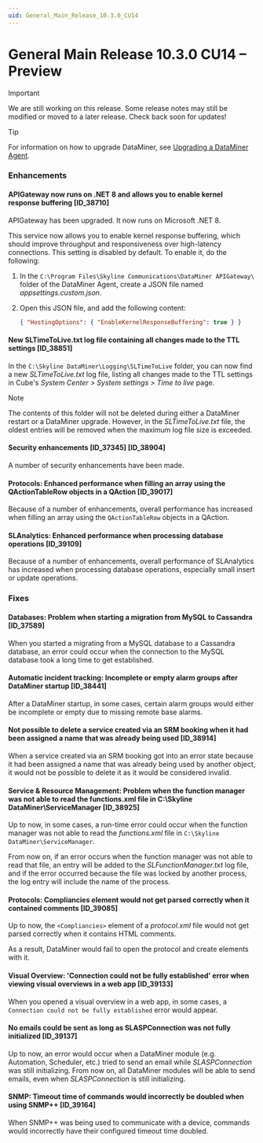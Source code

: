```yaml
---
uid: General_Main_Release_10.3.0_CU14
---
```


# General Main Release 10.3.0 CU14 – Preview

> [!IMPORTANT]
> We are still working on this release. Some release notes may still be modified or moved to a later release. Check back soon for updates!

> [!TIP]
> For information on how to upgrade DataMiner, see [Upgrading a DataMiner Agent](xref:Upgrading_a_DataMiner_Agent).

### Enhancements

#### APIGateway now runs on .NET 8 and allows you to enable kernel response buffering [ID_38710]

<!-- MR 10.3.0 [CU14] / 10.4.0 [CU2] - FR 10.4.5 -->

APIGateway has been upgraded. It now runs on Microsoft .NET 8.

This service now allows you to enable kernel response buffering, which should improve throughput and responsiveness over high-latency connections. This setting is disabled by default. To enable it, do the following:

1. In the `C:\Program Files\Skyline Communications\DataMiner APIGateway\` folder of the DataMiner Agent, create a JSON file named *appsettings.custom.json*.
1. Open this JSON file, and add the following content:

   ```json
   { "HostingOptions": { "EnableKernelResponseBuffering": true } }
   ```

#### New SLTimeToLive.txt log file containing all changes made to the TTL settings [ID_38851]

<!-- MR 10.3.0 [CU14] / 10.4.0 [CU2] - FR 10.4.5 -->

In the `C:\Skyline DataMiner\Logging\SLTimeToLive` folder, you can now find a new *SLTimeToLive.txt* log file, listing all changes made to the TTL settings in Cube's *System Center > System settings > Time to live* page.

> [!NOTE]
> The contents of this folder will not be deleted during either a DataMiner restart or a DataMiner upgrade. However, in the *SLTimeToLive.txt* file, the oldest entries will be removed when the maximum log file size is exceeded.

#### Security enhancements [ID_37345] [ID_38904]

<!-- RN 37345: MR 10.3.0 [CU14] - FR 10.3.11 -->
<!-- RN 38904: MR 10.3.0 [CU14] / 10.4.0 [CU2] - FR 10.4.5 -->

A number of security enhancements have been made.

#### Protocols: Enhanced performance when filling an array using the QActionTableRow objects in a QAction [ID_39017]

<!-- MR 10.3.0 [CU14] / 10.4.0 [CU2] - FR 10.4.5 -->

Because of a number of enhancements, overall performance has increased when filling an array using the `QActionTableRow` objects in a QAction.

#### SLAnalytics: Enhanced performance when processing database operations [ID_39109]

<!-- MR 10.3.0 [CU14] / 10.4.0 [CU2] - FR 10.4.5 -->

Because of a number of enhancements, overall performance of SLAnalytics has increased when processing database operations, especially small insert or update operations.

### Fixes

#### Databases: Problem when starting a migration from MySQL to Cassandra [ID_37589]

<!-- MR 10.3.0 [CU14] / 10.4.0 [CU2] - FR 10.4.1 -->

When you started a migrating from a MySQL database to a Cassandra database, an error could occur when the connection to the MySQL database took a long time to get established.

#### Automatic incident tracking: Incomplete or empty alarm groups after DataMiner startup [ID_38441]

<!-- MR 10.3.0 [CU14] / 10.4.0 [CU2] - FR 10.4.5 -->

After a DataMiner startup, in some cases, certain alarm groups would either be incomplete or empty due to missing remote base alarms.

#### Not possible to delete a service created via an SRM booking when it had been assigned a name that was already being used [ID_38914]

<!-- MR 10.3.0 [CU14] / 10.4.0 [CU2] - FR 10.4.5 -->

When a service created via an SRM booking got into an error state because it had been assigned a name that was already being used by another object, it would not be possible to delete it as it would be considered invalid.

#### Service & Resource Management: Problem when the function manager was not able to read the functions.xml file in C:\\Skyline DataMiner\\ServiceManager [ID_38925]

<!-- MR 10.3.0 [CU14] / 10.4.0 [CU2] - FR 10.4.5 -->

Up to now, in some cases, a run-time error could occur when the function manager was not able to read the *functions.xml* file in `C:\Skyline DataMiner\ServiceManager`.

From now on, if an error occurs when the function manager was not able to read that file, an entry will be added to the *SLFunctionManager.txt* log file, and if the error occurred because the file was locked by another process, the log entry will include the name of the process.

#### Protocols: Compliancies element would not get parsed correctly when it contained comments [ID_39085]

<!-- MR 10.3.0 [CU14] / 10.4.0 [CU2] - FR 10.4.5 -->

Up to now, the `<Compliancies>` element of a *protocol.xml* file would not get parsed correctly when it contains HTML comments.

As a result, DataMiner would fail to open the protocol and create elements with it.

#### Visual Overview: 'Connection could not be fully established' error when viewing visual overviews in a web app [ID_39133]

<!-- MR 10.3.0 [CU14] / 10.4.0 [CU2] - FR 10.4.5 -->

When you opened a visual overview in a web app, in some cases, a `Connection could not be fully established` error would appear.

#### No emails could be sent as long as SLASPConnection was not fully initialized [ID_39137]

<!-- MR 10.3.0 [CU14] / 10.4.0 [CU2] - FR 10.4.5 -->

Up to now, an error would occur when a DataMiner module (e.g. Automation, Scheduler, etc.) tried to send an email while *SLASPConnection* was still initializing. From now on, all DataMiner modules will be able to send emails, even when *SLASPConnection* is still initializing.

#### SNMP: Timeout time of commands would incorrectly be doubled when using SNMP++ [ID_39164]

<!-- MR 10.3.0 [CU14] / 10.4.0 [CU2] - FR 10.4.5 -->

When SNMP++ was being used to communicate with a device, commands would incorrectly have their configured timeout time doubled.
